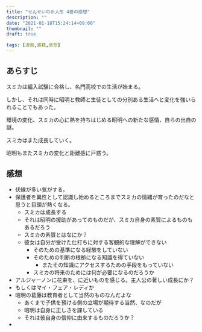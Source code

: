 ```yaml
---
title: "せんせいのお人形 4巻の感想"
description: ""
date: "2021-01-18T15:24:14+09:00"
thumbnail: ""
draft: true

tags: [漫画,書籍,感想]
---
```


## あらすじ
スミカは編入試験に合格し、名門高校での生活が始まる。

しかし、それは同時に昭明と教師と生徒としての分別ある生活へと変化を強いられることでもあった。

環境の変化、スミカの心に熱を持ちはじめる昭明への新たな感情、自らの出自の謎。

スミカはまた成長していく。

昭明もまたスミカの変化と距離感に戸惑う。

## 感想
- 伏線が多い気がする。
- 保護者を異性として認識し始めるところまでスミカの情緒が育ったのだなと思うと目頭が熱くなる。
  - スミカは成長する
  - それは昭明の援助があってのものだが、スミカ自身の素質によるものもあるだろう
  - スミカの素質とはなにか？
  - 彼女は自分が受けた仕打ちに対する客観的な理解ができない
    - そのための基準になる経験をしていない
    - そのための判断の根拠になる知識を得ていない
      - またその知識にアクセスするための手段をもっていない
    - スミカの将来のためには何が必要になるのだろうか
- アルジャーノンに花束を、に近いものを感じる。主人公の著しい成長にか？
- もしくはマイ・フェア・レディか
- 昭明の葛藤は教育者として当然のものなんだよな
  - あくまで子供を預ける側の立場が期待する当然、なのだが
  - 昭明は自身に正しさを課している
  - それは彼自身の信仰に由来するものだろうか？
- 

<div data-vc_mylinkbox_id="887689602"></div>